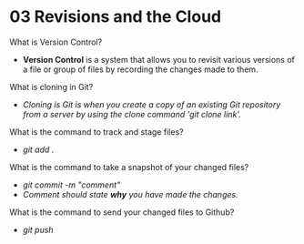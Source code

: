 # 03 Revisions and the Cloud

What is Version Control?  

- **Version Control** is a system that allows you to revisit various versions of a file or group of files by recording the changes made to them.  

What is cloning in Git?  

- *Cloning is Git is when you create a copy of an existing Git repository from a server by using the clone command 'git clone link'.*  

What is the command to track and stage files?

- *git add .*  

What is the command to take a snapshot of your changed files?  

- *git commit -m "comment"*
- *Comment should state **why** you have made the changes.*  

What is the command to send your changed files to Github?  

- *git push*
